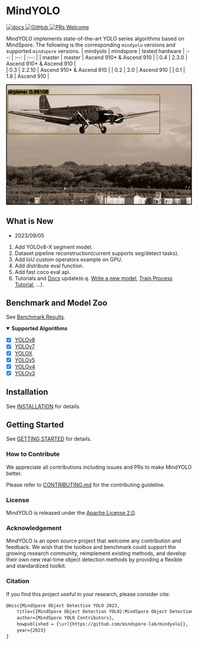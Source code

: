 # MindYOLO

<p align="left">
    <a href="https://github.com/mindspore-lab/mindyolo/blob/master/README.md">
        <img alt="docs" src="https://img.shields.io/badge/docs-latest-blue">
    </a>
    <a href="https://github.com/mindspore-lab/mindyolo/blob/master/LICENSE">
        <img alt="GitHub" src="https://img.shields.io/github/license/mindspore-lab/mindcv.svg">
    </a>
    <a href="https://github.com/mindspore-lab/mindyolo/pulls">
        <img alt="PRs Welcome" src="https://img.shields.io/badge/PRs-welcome-pink.svg">
    </a>
</p>

MindYOLO implements state-of-the-art YOLO series algorithms based on MindSpore.
The following is the corresponding `mindyolo` versions and supported `mindspore` versions.
|  mindyolo  |  mindspore  |  tested hardware
|    :--:    |     :--:    |     :--:       |
|   master   |    master   |   Ascend 910* & Ascend 910 | 
|    0.4     |    2.3.0    |   Ascend 910* & Ascend 910 |    
|    0.3     |    2.2.10   |   Ascend 910* & Ascend 910 |
|    0.2     |    2.0      |   Ascend 910   |
|    0.1     |    1.8      |   Ascend 910   |

<img src="https://raw.githubusercontent.com/mindspore-lab/mindyolo/master/.github/000000137950.jpg" />


## What is New

- 2023/09/05

1. Add YOLOv8-X segment model.
2. Dataset pipeline reconstruction(current supports seg/detect tasks).
3. Add IoU custom operators example on GPU.
4. Add distribute eval function.
5. Add fast coco eval api.
6. Tutorials and [Docs](https://mindspore-lab.github.io/mindyolo/) update(e.q. [Write a new model](https://mindspore-lab.github.io/mindyolo/zh/how_to_guides/write_a_new_model/), [Train Process Tutorial](https://mindspore-lab.github.io/mindyolo/zh/tutorials/quick_start/), ...).

## Benchmark and Model Zoo

See [Benchmark Results](benchmark_results.md).

<details open markdown>
<summary><b>Supported Algorithms</b></summary>

- [x] [YOLOv8](configs/yolov8)
- [x] [YOLOv7](configs/yolov7)
- [x] [YOLOX](configs/yolox)
- [x] [YOLOv5](configs/yolov5)
- [x] [YOLOv4](configs/yolov4)
- [x] [YOLOv3](configs/yolov3)

</details>

## Installation

See [INSTALLATION](docs/en/installation.md) for details.

## Getting Started

See [GETTING STARTED](GETTING_STARTED.md) for details.

### How to Contribute

We appreciate all contributions including issues and PRs to make MindYOLO better. 

Please refer to [CONTRIBUTING.md](CONTRIBUTING.md) for the contributing guideline.

### License

MindYOLO is released under the [Apache License 2.0](LICENSE.md).

### Acknowledgement

MindYOLO is an open source project that welcome any contribution and feedback. We wish that the toolbox and benchmark could support the growing research community, reimplement existing methods, and develop their own new real-time object detection methods by providing a flexible and standardized toolkit.

### Citation

If you find this project useful in your research, please consider cite:

```latex
@misc{MindSpore Object Detection YOLO 2023,
    title={{MindSpore Object Detection YOLO}:MindSpore Object Detection YOLO Toolbox and Benchmark},
    author={MindSpore YOLO Contributors},
    howpublished = {\url{https://github.com/mindspore-lab/mindyolo}},
    year={2023}
}
```
